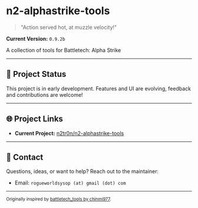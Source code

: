 # n2-alphastrike-tools

> "Action served hot, at muzzle velocity!"

**Current Version:** `0.9.2b`

A collection of tools for Battletech: Alpha Strike

---

## 🚀 Project Status
This project is in early development. Features and UI are evolving, feedback and contributions are welcome!

---

## 🌐 Project Links
- **Current Project:** [n2tr0n/n2-alphastrike-tools](https://github.com/n2tr0n/n2-alphastrike-tools)

---

## 🤝 Contact
Questions, ideas, or want to help? Reach out to the maintainer:
- Email: `rogueworldsysop (at) gmail (dot) com`

---

<sub>Originally inspired by [battletech_tools by chinmi977](https://github.com/chinmi977/battletech_tools).</sub>
